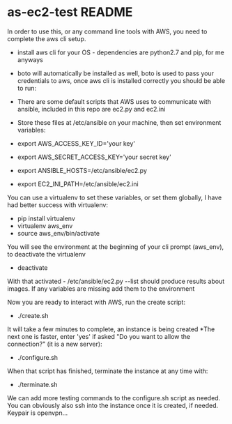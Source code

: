 # as-ec2-test README

In order to use this, or any command line tools with AWS, you need to complete the aws cli setup.

* install aws cli for your OS - dependencies are python2.7 and pip, for me anyways
* boto will automatically be installed as well, boto is used to pass your credentials to aws, once aws cli is installed correctly you should be able to run:

* There are some default scripts that AWS uses to communicate with ansible, included in this repo are ec2.py and ec2.ini
* Store these files at /etc/ansible on your machine, then set environment variables:
* export AWS_ACCESS_KEY_ID='your key'
* export AWS_SECRET_ACCESS_KEY='your secret key'
* export ANSIBLE_HOSTS=/etc/ansible/ec2.py
* export EC2_INI_PATH=/etc/ansible/ec2.ini

You can use a virtualenv to set these variables, or set them globally, I have had better success with virtualenv:
- pip install virtualenv
- virtualenv aws_env
- source aws_env/bin/activate

You will see the environment at the beginning of your cli prompt (aws_env), to deactivate the virtualenv
- deactivate

With that activated - /etc/ansible/ec2.py --list should produce results about images.  If any variables are missing add them to the environment

Now you are ready to interact with AWS, run the create script:

* ./create.sh

It will take a few minutes to complete, an instance is being created
*The next one is faster, enter 'yes' if asked "Do you want to allow the connection?" (it is a new server):

* ./configure.sh

When that script has finished, terminate the instance at any time with:

* ./terminate.sh

We can add more testing commands to the configure.sh script as needed.
You can obviously also ssh into the instance once it is created, if needed.  Keypair is openvpn...